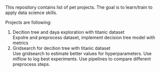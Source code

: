 This repository contains list of pet projects. The goal is to learn/train to apply data science skills.

Projects are following: 
1. Decition tree and daya exploration with titanic dataset \
Expolre and preprocess dataset, implement decision tree model with metrics
2. Gridsearch for decition tree with titanic dataset \
Use gridsearch to estimate better values for hyperparameters. Use mlflow to log best experiments. Use pipelines to compare different preprocess steps.